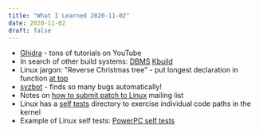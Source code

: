 ```yaml
---
title: "What I Learned 2020-11-02"
date: 2020-11-02
draft: false
---
```



- [Ghidra](https://ghidra-sre.org/) - tons of tutorials on YouTube
- In search of other build systems: [DBMS](https://github.com/abcminiuser/dmbs) [Kbuild](https://www.kernel.org/doc/html/latest/kbuild/index.html)
- Linux jargon: "Reverse Christmas tree" - put longest declaration in function [at top](http://lkml.iu.edu/hypermail/linux/kernel/1611.0/02477.html)
- [syzbot](https://lwn.net/Articles/749910/) - finds so many bugs automatically!
- Notes on [how to submit patch to Linux](https://wireless.wiki.kernel.org/en/developers/documentation/submittingpatches) mailing list
- Linux has a [self tests](https://www.kernel.org/doc/html/v4.15/dev-tools/kselftest.html) directory to exercise individual code paths in the kernel
- Example of Linux self tests: [PowerPC self tests](https://github.com/torvalds/linux/tree/master/tools/testing/selftests/powerpc)
